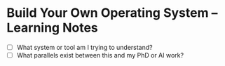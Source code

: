 # Build Your Own Operating System – Learning Notes

- [ ] What system or tool am I trying to understand?
- [ ] What parallels exist between this and my PhD or AI work?
